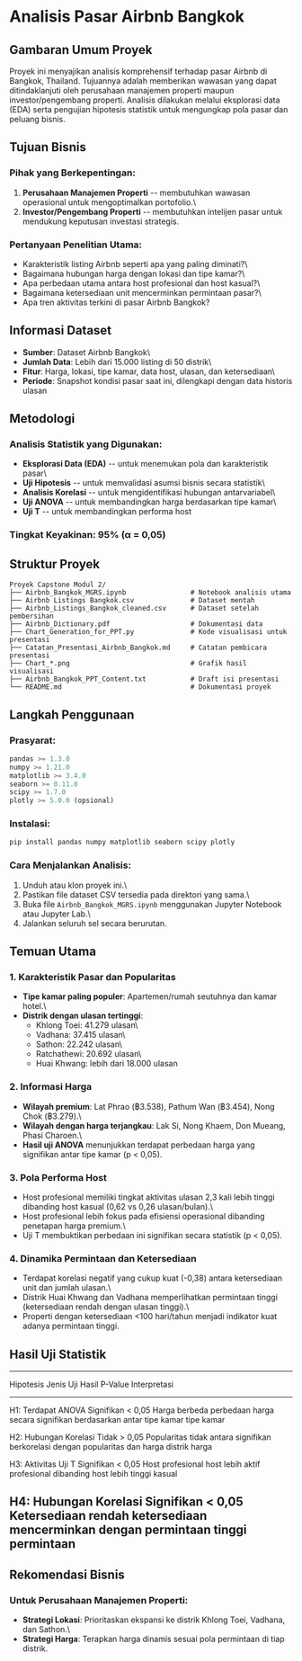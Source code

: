 # Analisis Pasar Airbnb Bangkok

## Gambaran Umum Proyek

Proyek ini menyajikan analisis komprehensif terhadap pasar Airbnb di
Bangkok, Thailand. Tujuannya adalah memberikan wawasan yang dapat
ditindaklanjuti oleh perusahaan manajemen properti maupun
investor/pengembang properti. Analisis dilakukan melalui eksplorasi data
(EDA) serta pengujian hipotesis statistik untuk mengungkap pola pasar
dan peluang bisnis.

## Tujuan Bisnis

### Pihak yang Berkepentingan:

1.  **Perusahaan Manajemen Properti** -- membutuhkan wawasan operasional
    untuk mengoptimalkan portofolio.\
2.  **Investor/Pengembang Properti** -- membutuhkan intelijen pasar
    untuk mendukung keputusan investasi strategis.

### Pertanyaan Penelitian Utama:

-   Karakteristik listing Airbnb seperti apa yang paling diminati?\
-   Bagaimana hubungan harga dengan lokasi dan tipe kamar?\
-   Apa perbedaan utama antara host profesional dan host kasual?\
-   Bagaimana ketersediaan unit mencerminkan permintaan pasar?\
-   Apa tren aktivitas terkini di pasar Airbnb Bangkok?

## Informasi Dataset

-   **Sumber**: Dataset Airbnb Bangkok\
-   **Jumlah Data**: Lebih dari 15.000 listing di 50 distrik\
-   **Fitur**: Harga, lokasi, tipe kamar, data host, ulasan, dan
    ketersediaan\
-   **Periode**: Snapshot kondisi pasar saat ini, dilengkapi dengan data
    historis ulasan

## Metodologi

### Analisis Statistik yang Digunakan:

-   **Eksplorasi Data (EDA)** -- untuk menemukan pola dan karakteristik
    pasar\
-   **Uji Hipotesis** -- untuk memvalidasi asumsi bisnis secara
    statistik\
-   **Analisis Korelasi** -- untuk mengidentifikasi hubungan
    antarvariabel\
-   **Uji ANOVA** -- untuk membandingkan harga berdasarkan tipe kamar\
-   **Uji T** -- untuk membandingkan performa host

### Tingkat Keyakinan: 95% (α = 0,05)

## Struktur Proyek

    Proyek Capstone Modul 2/
    ├── Airbnb_Bangkok_MGRS.ipynb                # Notebook analisis utama
    ├── Airbnb Listings Bangkok.csv              # Dataset mentah
    ├── Airbnb_Listings_Bangkok_cleaned.csv      # Dataset setelah pembersihan
    ├── Airbnb_Dictionary.pdf                    # Dokumentasi data
    ├── Chart_Generation_for_PPT.py              # Kode visualisasi untuk presentasi
    ├── Catatan_Presentasi_Airbnb_Bangkok.md     # Catatan pembicara presentasi
    ├── Chart_*.png                              # Grafik hasil visualisasi
    ├── Airbnb_Bangkok_PPT_Content.txt           # Draft isi presentasi
    └── README.md                                # Dokumentasi proyek

## Langkah Penggunaan

### Prasyarat:

``` python
pandas >= 1.3.0
numpy >= 1.21.0
matplotlib >= 3.4.0
seaborn >= 0.11.0
scipy >= 1.7.0
plotly >= 5.0.0 (opsional)
```

### Instalasi:

``` bash
pip install pandas numpy matplotlib seaborn scipy plotly
```

### Cara Menjalankan Analisis:

1.  Unduh atau klon proyek ini.\
2.  Pastikan file dataset CSV tersedia pada direktori yang sama.\
3.  Buka file `Airbnb_Bangkok_MGRS.ipynb` menggunakan Jupyter Notebook
    atau Jupyter Lab.\
4.  Jalankan seluruh sel secara berurutan.

## Temuan Utama

### 1. Karakteristik Pasar dan Popularitas

-   **Tipe kamar paling populer**: Apartemen/rumah seutuhnya dan kamar
    hotel.\
-   **Distrik dengan ulasan tertinggi**:
    -   Khlong Toei: 41.279 ulasan\
    -   Vadhana: 37.415 ulasan\
    -   Sathon: 22.242 ulasan\
    -   Ratchathewi: 20.692 ulasan\
    -   Huai Khwang: lebih dari 18.000 ulasan

### 2. Informasi Harga

-   **Wilayah premium**: Lat Phrao (฿3.538), Pathum Wan (฿3.454), Nong
    Chok (฿3.279).\
-   **Wilayah dengan harga terjangkau**: Lak Si, Nong Khaem, Don Mueang,
    Phasi Charoen.\
-   **Hasil uji ANOVA** menunjukkan terdapat perbedaan harga yang
    signifikan antar tipe kamar (p \< 0,05).

### 3. Pola Performa Host

-   Host profesional memiliki tingkat aktivitas ulasan 2,3 kali lebih
    tinggi dibanding host kasual (0,62 vs 0,26 ulasan/bulan).\
-   Host profesional lebih fokus pada efisiensi operasional dibanding
    penetapan harga premium.\
-   Uji T membuktikan perbedaan ini signifikan secara statistik (p \<
    0,05).

### 4. Dinamika Permintaan dan Ketersediaan

-   Terdapat korelasi negatif yang cukup kuat (-0,38) antara
    ketersediaan unit dan jumlah ulasan.\
-   Distrik Huai Khwang dan Vadhana memperlihatkan permintaan tinggi
    (ketersediaan rendah dengan ulasan tinggi).\
-   Properti dengan ketersediaan \<100 hari/tahun menjadi indikator kuat
    adanya permintaan tinggi.

## Hasil Uji Statistik

  -----------------------------------------------------------------------------
  Hipotesis       Jenis Uji       Hasil        P-Value      Interpretasi
  --------------- --------------- ------------ ------------ -------------------
  H1: Terdapat    ANOVA           Signifikan   \< 0,05      Harga berbeda
  perbedaan harga                                           secara signifikan
  berdasarkan                                               antar tipe kamar
  tipe kamar                                                

  H2: Hubungan    Korelasi        Tidak        \> 0,05      Popularitas tidak
  antara                          signifikan                berkorelasi dengan
  popularitas dan                                           harga distrik
  harga                                                     

  H3: Aktivitas   Uji T           Signifikan   \< 0,05      Host profesional
  host                                                      lebih aktif
  profesional                                               dibanding host
  lebih tinggi                                              kasual

  H4: Hubungan    Korelasi        Signifikan   \< 0,05      Ketersediaan rendah
  ketersediaan                                              mencerminkan
  dengan                                                    permintaan tinggi
  permintaan                                                
  -----------------------------------------------------------------------------

## Rekomendasi Bisnis

### Untuk Perusahaan Manajemen Properti:

-   **Strategi Lokasi**: Prioritaskan ekspansi ke distrik Khlong Toei,
    Vadhana, dan Sathon.\
-   **Strategi Harga**: Terapkan harga dinamis sesuai pola permintaan di
    tiap distrik.
